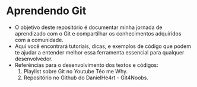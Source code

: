 # Aprendendo Git

- O objetivo deste repositório é documentar minha jornada de aprendizado com o Git e compartilhar os conhecimentos adquiridos com a comunidade. 
- Aqui você encontrará tutoriais, dicas, e exemplos de código que podem te ajudar a entender melhor essa ferramenta essencial para qualquer desenvolvedor.
- Referências para o desenvolvimento dos textos e códigos:
  1. Playlist sobre Git no Youtube Téo me Why.
  2. Repositório no Github do DanielHe4rt - Git4Noobs.

